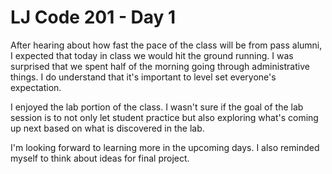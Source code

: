 <h1>LJ Code 201 - Day 1</h1>
<p> After hearing about how fast the pace of the class will be from pass alumni, I expected that today in class we would hit the ground running.
I was surprised that we spent half of the morning going through administrative things.  I do understand that it's important to level set everyone's 
expectation.</p>
<p>I enjoyed the lab portion of the class. I wasn't sure if the goal of the lab session is to not only let student practice but also exploring what's
coming up next based on what is discovered in the lab.</p>
<p>I'm looking forward to learning more in the upcoming days.  I also reminded myself to think about ideas for final project.</p>